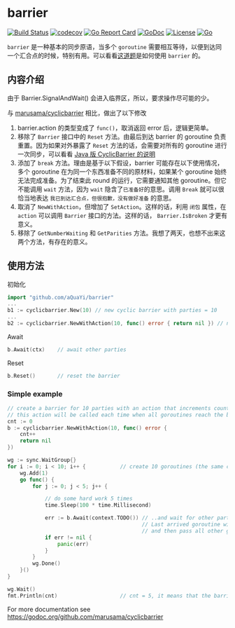 # barrier

[![Build Status](https://travis-ci.org/aQuaYi/barrier.svg?branch=master)](https://travis-ci.org/aQuaYi/barrier)
[![codecov](https://codecov.io/gh/aQuaYi/barrier/branch/master/graph/badge.svg)](https://codecov.io/gh/aQuaYi/barrier)
[![Go Report Card](https://goreportcard.com/badge/github.com/aQuaYi/barrier)](https://goreportcard.com/report/github.com/aQuaYi/barrier)
[![GoDoc](https://godoc.org/github.com/aQuaYi/barrier?status.svg)](https://godoc.org/github.com/aQuaYi/barrier)
[![License](https://img.shields.io/github/license/mashape/apistatus.svg?maxAge=2592000)](LICENSE)
[![Go](https://img.shields.io/badge/Go-1.13+-blue.svg)](https://golang.google.cn)

`barrier` 是一种基本的同步原语，当多个 `goroutine` 需要相互等待，以便到达同一个汇合点的时候，特别有用。可以看看[这道题](https://colobu.com/2019/07/23/concurrent-problem-h2o-factory/)是如何使用 `barrier` 的。

## 内容介绍

<!-- TODO: 修改一下 -->

由于 Barrier.SignalAndWait() 会进入临界区，所以，要求操作尽可能的少。

与 [marusama/cyclicbarrier](https://github.com/marusama/cyclicbarrier) 相比，做出了以下修改

1. barrier.action 的类型变成了 `func()`，取消返回 error 后，逻辑更简单。
2. 移除了 `Barrier` 接口中的 `Reset` 方法。由最后到达 barrier 的 goroutine 负责重置。因为如果对外暴露了 `Reset` 方法的话，会需要对所有的 goroutine 进行一次同步，可以看看 [Java 版 CyclicBarrier 的说明](https://docs.oracle.com/javase/9/docs/api/java/util/concurrent/CyclicBarrier.html#reset--)
3. 添加了 `break` 方法。理由是基于以下假设，barrier 可能存在以下使用情况，多个 goroutine 在为同一个东西准备不同的原材料，如果某个 goroutine 始终无法完成准备。为了结束此 round 的运行，它需要通知其他 goroutine。但它不能调用 `wait` 方法，因为 `wait` 隐含了`已准备好`的意思。调用 `Break` 就可以很恰当地表达 `我已到达汇合点，但很抱歉，没有做好准备` 的意思。
4. 取消了 `NewWithAction`，但增加了 `SetAction`。这样的话，利用 `闭包` 属性，在 `action` 可以调用 `Barrier` 接口的方法。这样的话， `Barrier.IsBroken` 才更有意义。
5. 移除了 `GetNumberWaiting` 和 `GetParities` 方法。我想了两天，也想不出来这两个方法，有存在的意义。


## 使用方法

初始化

```go
import "github.com/aQuaYi/barrier"
...
b1 := cyclicbarrier.New(10) // new cyclic barrier with parties = 10
...
b2 := cyclicbarrier.NewWithAction(10, func() error { return nil }) // new cyclic barrier with parties = 10 and with defined barrier action
```
Await
```go
b.Await(ctx)    // await other parties
```
Reset
```go
b.Reset()       // reset the barrier
```

### Simple example
```go
// create a barrier for 10 parties with an action that increments counter
// this action will be called each time when all goroutines reach the barrier
cnt := 0
b := cyclicbarrier.NewWithAction(10, func() error {
    cnt++
    return nil
})

wg := sync.WaitGroup{}
for i := 0; i < 10; i++ {           // create 10 goroutines (the same count as barrier parties)
    wg.Add(1)
    go func() {
        for j := 0; j < 5; j++ {

            // do some hard work 5 times
            time.Sleep(100 * time.Millisecond)

            err := b.Await(context.TODO()) // ..and wait for other parties on the barrier.
                                           // Last arrived goroutine will do the barrier action
                                           // and then pass all other goroutines to the next round
            if err != nil {
                panic(err)
            }
        }
        wg.Done()
    }()
}

wg.Wait()
fmt.Println(cnt)                    // cnt = 5, it means that the barrier was passed 5 times
```

For more documentation see https://godoc.org/github.com/marusama/cyclicbarrier
